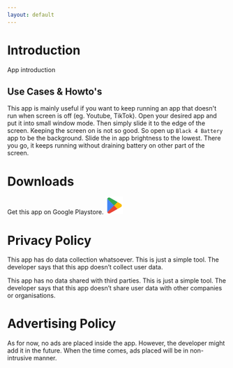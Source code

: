 ```yaml
---
layout: default
---
```


# Introduction

App introduction

## Use Cases & Howto's

This app is mainly useful if you want to keep running an app that doesn't run when screen is off (eg. Youtube, TikTok).
Open your desired app and put it into small window mode. Then simply slide it to the edge of the screen. Keeping the screen on is not so good. So open up `Black 4 Battery` app to be the background.
Slide the in app brightness to the lowest. There you go, it keeps running without draining battery on other part of the screen.

# Downloads

Get this app on Google Playstore.
![PlayStore](/assets/img/playstore.png)

# Privacy Policy

This app has do data collection whatsoever. This is just a simple tool.
The developer says that this app doesn’t collect user data.

This app has no data shared with third parties. This is just a simple tool.
The developer says that this app doesn’t share user data with other companies or organisations.

# Advertising Policy

As for now, no ads are placed inside the app. However, the developer might add it in the future.
When the time comes, ads placed will be in non-intrusive manner.